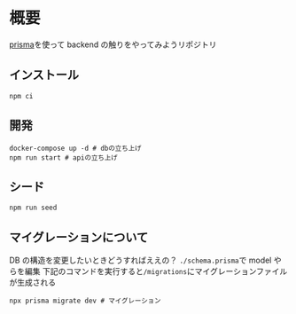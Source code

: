 # 概要

[prisma](https://www.prisma.io/)を使って backend の触りをやってみようリポジトリ

## インストール

```shell
npm ci
```

## 開発

```shell
docker-compose up -d # dbの立ち上げ
npm run start # apiの立ち上げ
```

## シード

```shell
npm run seed
```

## マイグレーションについて

DB の構造を変更したいときどうすればええの？
`./schema.prisma`で model やらを編集
下記のコマンドを実行すると`/migrations`にマイグレーションファイルが生成される

```shell
npx prisma migrate dev # マイグレーション
```
